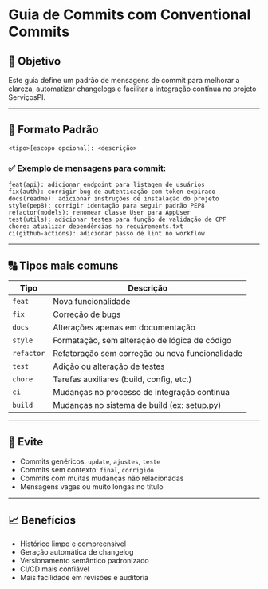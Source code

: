 # Guia de Commits com Conventional Commits

## 🎯 Objetivo
Este guia define um padrão de mensagens de commit para melhorar a clareza, automatizar changelogs e facilitar a integração contínua no projeto ServiçosPI.

---

## 📌 Formato Padrão
```
<tipo>[escopo opcional]: <descrição>
```

### ✅ Exemplo de mensagens para commit:
```
feat(api): adicionar endpoint para listagem de usuários
fix(auth): corrigir bug de autenticação com token expirado
docs(readme): adicionar instruções de instalação do projeto
style(pep8): corrigir identação para seguir padrão PEP8
refactor(models): renomear classe User para AppUser
test(utils): adicionar testes para função de validação de CPF
chore: atualizar dependências no requirements.txt
ci(github-actions): adicionar passo de lint no workflow
```

---

## 🔠 Tipos mais comuns

| Tipo      | Descrição                                      |
|-----------|-----------------------------------------------|
| `feat`    | Nova funcionalidade                            |
| `fix`     | Correção de bugs                               |
| `docs`    | Alterações apenas em documentação              |
| `style`   | Formatação, sem alteração de lógica de código  |
| `refactor`| Refatoração sem correção ou nova funcionalidade|
| `test`    | Adição ou alteração de testes                  |
| `chore`   | Tarefas auxiliares (build, config, etc.)       |
| `ci`      | Mudanças no processo de integração contínua    |
| `build`   | Mudanças no sistema de build (ex: setup.py)    |

---

## 🚫 Evite
- Commits genéricos: `update`, `ajustes`, `teste`
- Commits sem contexto: `final`, `corrigido`
- Commits com muitas mudanças não relacionadas
- Mensagens vagas ou muito longas no título

---



## 📈 Benefícios
- Histórico limpo e compreensível
- Geração automática de changelog
- Versionamento semântico padronizado
- CI/CD mais confiável
- Mais facilidade em revisões e auditoria
